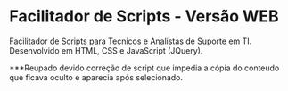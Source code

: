 # Facilitador de Scripts - Versão WEB

Facilitador de Scripts para Tecnicos e Analistas de Suporte em TI.
Desenvolvido em HTML, CSS e JavaScript (JQuery).

***Reupado devido correção de script que impedia a cópia do conteudo que ficava oculto e aparecia após selecionado.
